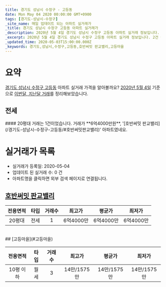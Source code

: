 ```yaml
---
title: 경기도 성남시 수정구 - 고등동
date: Mon May 04 2020 00:00:00 GMT+0900
tags: [경기도-성남시-수정구]
_site_name: 매일 업데이트 되는 아파트 실거래가
_title: 경기도 성남시 수정구 고등동 아파트 실거래가
_description: 2020년 5월 4일 경기도 성남시 수정구 고등동 아파트 실거래 정보입니다. 2건 아파트 정보가 있습니다.
_excerpt: 2020년 5월 4일 경기도 성남시 수정구 고등동 아파트 실거래 정보입니다. 2건 아파트 정보가 있습니다.
_updated_time: 2020-05-03T15:00:00.000Z
_keywords: 경기도,성남시,수정구,고등동,호반써밋 판교밸리,고등마을
---
```





# 요약
<ins>경기도 성남시 수정구 고등동</ins> 아파트 실거래 가격을 알아볼까요? <ins>2020년 5월 4일</ins> 기준으로 <ins>이번달, 지난달 거래</ins>를 정리해보았습니다.

## 전세
<div class="container">
<div class="twelve columns" markdown="1">
#### 20평대
거래는 1건이었습니다. 거래가 **6억4000만원**, '[호반써밋 판교밸리](/경기도-성남시-수정구-고등동/#호반써밋판교밸리)' 아파트였네요.
</div>
</div>



# 실거래가 목록
- 실거래가 등록일: 2020-05-04
- 업데이트 된 실거래 수: 0 건
- 아파트명을 클릭하면 외부 검색 페이지로 연결됩니다.

## [호반써밋 판교밸리](#호반써밋판교밸리)

|전용면적|타입|거래수|최고가|평균가|최저가|
|:---:|:---:|:---:|:---:|:---:|:---:|
|20평대|<span class="deal-type-2">전세</span>|1|6억4000만|6억4000만|6억4000만|

<br/>
## [고등마을](#고등마을)

|전용면적|타입|거래수|최고가|평균가|최저가|
|:---:|:---:|:---:|:---:|:---:|:---:|
|10평 이하|<span class="deal-type-3">월세</span>|3|14만/1575만|14만/1575만|14만/1575만|

<br/>



